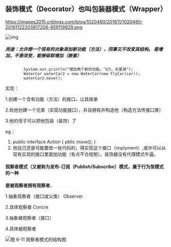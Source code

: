 ## 装饰模式（Decorator）也叫包装器模式（Wrapper）

https://images2015.cnblogs.com/blog/1020480/201611/1020480-20161122203917206-859119829.png

![img](https://images2015.cnblogs.com/blog/1020480/201611/1020480-20161122203917206-859119829.png)

##### 用途：允许想一个现有的对象添加新功能（方法），同事又不改变其结构。  是增加，不是改变，能够级联增加（嵌套）

```
        System.out.println("增加两个新的功能，飞行，水里游");
        WaterCar waterCar2 = new WaterCar(new FlyCar(car));
        waterCar2.move();
```

实现：

1.创建一个含有功能（方法）的接口，让其继承

2.给他创建一个兄弟（实现功能接口），并且拥有并构造他（构造方法传接口类）

3.他的侄子可以把他包装（装饰）了

eg：

1. public interface  Action {  pblic move(); }
2. 他自己还是可能要改一些代码的，得实现这个接口（implyment）,或许可以从现有实现的接口里面加功能（有点不合规矩）。装饰器没有代理模式牛逼。





#### 观察者模式（又被称为发布-订阅（Publish/Subscribe）模式，属于行为型模式的一种

**是被观察者拥有观察者**，

1.抽象观察者（接口或父类）  Observer

2.具体观察者     Concre

3.抽象被观察者（接口）

4.具体被观察者

![图 6-11 观察者模式的结构图](https://img-blog.csdn.net/20161111191040882)